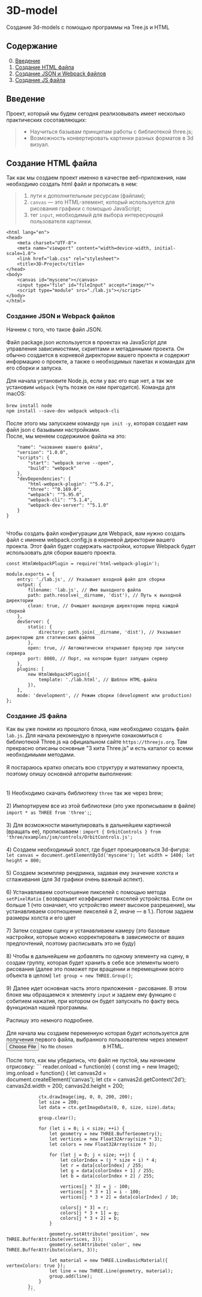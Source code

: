 # 3D-model
Создание 3d-models с помощью программы на Tree.js и HTML
## Содержание

0. [Введение](#chapter-i)
1. [Создание HTML файла](#chapter-i)
2.  [Создание JSON и Webpack файлов](#chapter-iii) 
3. [Создание JS файла](#chapter-ii) <br> 
## Введение
Проект, который мы будем сегодня реализовывать имеет несколько практических сосотавляющих:
   > - Научиться базывам принципам работы с библиотекой three.js;
   > - Возможность конвертировать картинки разных форматов в 3d визуал.

## Создание HTML файла
 Так как мы создаем проект именно в качестве веб-приложения, нам необходимо создать html файл и прописать в нем: 
   > 1) пути к дополнительным ресурсам (файлам);
   > 2) ```canvas``` — это HTML-элемент, который используется для рисования графики с помощью JavaScript; 
   > 3) тег ```input```, необходимый для выбора интересующей пользователя картинки.
 
```<!DOCTYPE html>
<html lang="en">
<head>
    <meta charset="UTF-8">
    <meta name="viewport" content="width=device-width, initial-scale=1.0">
    <link href="lab.css" rel="stylesheet">
    <title>3D-Project</title>
</head>
<body>
    <canvas id="myscene"></canvas>
    <input type="file" id="fileInput" accept="image/*">
    <script type="module" src="./lab.js"></script>
</body>
</html>
```

### Создание JSON и Webpack файлов
Начнем с того, что такое файл JSON. <br><br> 
Файл package.json используется в проектах на JavaScript для управления зависимостями, скриптами и метаданными проекта. Он обычно создается в корневой директории вашего проекта и содержит информацию о проекте, а также о необходимых пакетах и командах для его сборки и запуска.<br><br> 
Для начала установите Node.js, если у вас его еще нет, а так же установим ```webpack``` (чуть позже он нам пригодится). Команда для macOS:<br><br>
```brew install node``` <br>
```npm install --save-dev webpack webpack-cli``` <br><br>
После этого мы запускаем команду ```npm init -y```, которая создает нам файл json с базывыми настройками. <br> 
После, мы меняем содержимое файла на это: 
```{
    "name": "название вашего файла",
    "version": "1.0.0",
    "scripts": {
        "start": "webpack serve --open",
        "build": "webpack"
    },
    "devDependencies": {
        "html-webpack-plugin": "^5.6.2",
        "three": "^0.169.0",
        "webpack": "^5.95.0",
        "webpack-cli": "^5.1.4",
        "webpack-dev-server": "^5.1.0"
    }
} 
```
<br>
Чтобы создать файл конфигурации для Webpack, вам нужно создать файл с именем webpack.config.js в корневой директории вашего проекта. Этот файл будет содержать настройки, которые Webpack будет использовать для сборки вашего проекта. 

``` const path = require('path');
const HtmlWebpackPlugin = require('html-webpack-plugin');

module.exports = {
    entry: './lab.js', // Указывает входной файл для сборки
    output: {
        filename: 'lab.js', // Имя выходного файла
        path: path.resolve(__dirname, 'dist'), // Путь к выходной директории
        clean: true, // Очищает выходную директорию перед каждой сборкой
    },
    devServer: {
        static: {
            directory: path.join(__dirname, 'dist'), // Указывает директорию для статических файлов
        },
        open: true, // Автоматически открывает браузер при запуске сервера
        port: 8080, // Порт, на котором будет запущен сервер
    },
    plugins: [
        new HtmlWebpackPlugin({
            template: './lab.html', // Шаблон HTML-файла
        }),
    ],
    mode: 'development', // Режим сборки (development или production)
};
```
### Создание JS файла
Как вы уже поняли из прошлого блока, нам необходимо создать файл ```lab.js```. 
Для начала рекомендую в принуипе ознакомиться с библиотекой Three.js на официальном сайте ```https://threejs.org```. Там прекрасно описаны основные "3 кита Three.js" и есть каталог со всеми необходимыми методами. <br><br>
Я постараюсь кратко описать всю структуру и математику проекта, поэтому опишу основной алгоритм выполнения: <br>
    <br><br> 1) Необходимо скачать библиотеку ```three``` так же через brew;
    <br><br> 2) Импортируем все из этой библиотеки (это уже прописываем в файле) ```import * as THREE from 'three';```;
    <br><br> 3) Для возможности манипулировать в дальнейшем картинкой (вращать ее), прописываем : ```import { OrbitControls } from 'three/examples/jsm/controls/OrbitControls.js';```
    <br><br> 4) Создаем необходимый золст, где будет проецироваться 3d-фигура:
    ```let canvas = document.getElementById('myscene');
let width = 1400;
let height = 800;```
    <br><br> 5) Создаем экземпляр рендринка, задавая ему значение холста и сглаживания (для 3d графики очень важный аспект).
    <br><br> 6) Устанавливаем соотношение пикселей с помощью метода ```setPixelRatio``` ( возвращает коэффициент пикселей устройства. Если он больше 1 (что означает, что устройство имеет высокое разрешение), мы устанавливаем соотношение пикселей в 2, иначе — в 1.). Потом задаем размеры холста и его цвет
    <br><br> 7) Затем создаем сцену и устанавливаем камеру (это базовые настройки, которые можно корректировать в зависимости от ваших предпочтений, поэтому расписывать это не буду)
    <br><br> 8) Чтобы в дальнейшем не добавлять по одному элементу на сцену, я создам группу, которая будет хранить в себе все элементы моего рисования (далее это поможет при вращении и перемещении всего объекта в целом) ```let group = new THREE.Group()```;
    <br><br> 9) Далее идет основная часть этого приложения - рисование. В этом блоке мы обращаемся к элементу ```input``` и задаем ему функцию с собитием нажатия, при котором он будет запускать по факту весь функционал нашей программы. <br><br>
    Распишу это немного подробнее.  <br><br>
    Для начала мы создаем переменную которая будет используется для получения первого файла, выбранного пользователем через элемент <input type="file"> в HTML.<br><br>
    После того, как мы убедились, что файл не пустой, мы начинаем отрисовку:
          ``` reader.onload = function(e) {
            const img = new Image();
            img.onload = function() {
                let canvas2d = document.createElement('canvas');
                let ctx = canvas2d.getContext('2d');
                canvas2d.width = 200;
                canvas2d.height = 200;

                ctx.drawImage(img, 0, 0, 200, 200);
                let size = 200;
                let data = ctx.getImageData(0, 0, size, size).data;

                group.clear();

                for (let i = 0; i < size; ++i) {
                    let geometry = new THREE.BufferGeometry();
                    let vertices = new Float32Array(size * 3);
                    let colors = new Float32Array(size * 3); 

                    for (let j = 0; j < size; ++j) {
                        let colorIndex = (j * size + i) * 4; 
                        let r = data[colorIndex] / 255; 
                        let g = data[colorIndex + 1] / 255; 
                        let b = data[colorIndex + 2] / 255;

                        vertices[j * 3] = j - 100; 
                        vertices[j * 3 + 1] = i - 100; 
                        vertices[j * 3 + 2] = data[colorIndex] / 10; 

                        colors[j * 3] = r;
                        colors[j * 3 + 1] = g; 
                        colors[j * 3 + 2] = b; 
                    }

                    geometry.setAttribute('position', new THREE.BufferAttribute(vertices, 3));
                    geometry.setAttribute('color', new THREE.BufferAttribute(colors, 3));

                    let material = new THREE.LineBasicMaterial({ vertexColors: true });
                    let line = new THREE.Line(geometry, material);
                    group.add(line);
                }
            };
            ```
            
